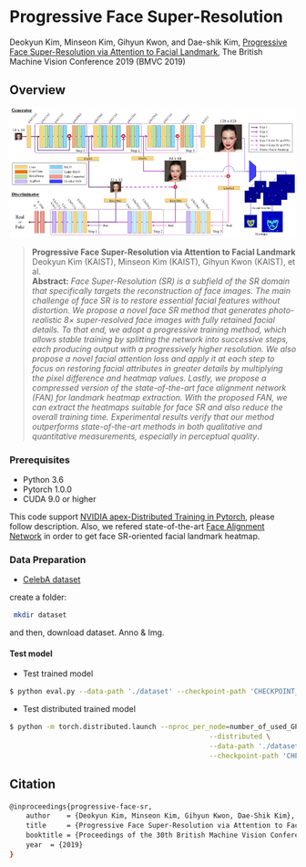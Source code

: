 # Progressive Face Super-Resolution
Deokyun Kim, Minseon Kim, Gihyun Kwon, and Dae-shik Kim, [Progressive Face Super-Resolution via Attention to Facial Landmark](https://arxiv.org/abs/1908.08239), The British Machine Vision Conference 2019 (BMVC 2019)

## Overview
![our structure](./figure/our_structure.png)

> **Progressive Face Super-Resolution via Attention to Facial Landmark**<br>
> Deokyun Kim (KAIST), Minseon Kim (KAIST), Gihyun Kwon (KAIST), et al.<br>
> **Abstract:** *Face Super-Resolution (SR) is a subfield of the SR domain that specifically targets the reconstruction of face images. The main challenge of face SR is to restore essential facial features without distortion. We propose a novel face SR method that generates photo-realistic 8× super-resolved face images with fully retained facial details. To that end, we adopt a progressive training method, which allows stable training by splitting the network into successive steps, each producing output with a progressively higher resolution. We also propose a novel facial attention loss and apply it at each step to focus on restoring facial attributes in greater details by multiplying the pixel difference and heatmap values. Lastly, we propose a compressed version of the state-of-the-art face alignment network (FAN) for landmark heatmap extraction. With the proposed FAN, we can extract the heatmaps suitable for face SR and also reduce the overall training time. Experimental results verify that our method outperforms state-of-the-art methods in both qualitative and quantitative measurements, especially in perceptual quality*.


### Prerequisites
* Python 3.6
* Pytorch 1.0.0
* CUDA 9.0 or higher

This code support [NVIDIA apex-Distributed Training in Pytorch](https://github.com/NVIDIA/apex), please follow description. 
Also, we refered state-of-the-art [Face Alignment Network](https://github.com/1adrianb/face-alignment) in order to get face SR-oriented facial landmark heatmap.

### Data Preparation

* [CelebA dataset](http://mmlab.ie.cuhk.edu.hk/projects/CelebA.html)

create a folder:

```bash
 mkdir dataset

```
and then, download dataset. Anno & Img.

#### Test model
* Test trained model
```bash
$ python eval.py --data-path './dataset' --checkpoint-path 'CHECKPOINT_PATH/generator_checkpoint.ckpt'
```

* Test distributed trained model
```bash
$ python -m torch.distributed.launch --nproc_per_node=number_of_used_GPUs eval.py \
                                                 --distributed \
                                                 --data-path './dataset' \
                                                 --checkpoint-path 'CHECKPOINT_PATH/generator_checkpoint_singleGPU.ckpt'
```


## Citation
```bash
@inproceedings{progressive-face-sr,
    author    = {Deokyun Kim, Minseon Kim, Gihyun Kwon, Dae-Shik Kim}, 
    title     = {Progressive Face Super-Resolution via Attention to Facial Landmark}, 
    booktitle = {Proceedings of the 30th British Machine Vision Conference (BMVC)},
    year  = {2019}
}
```

